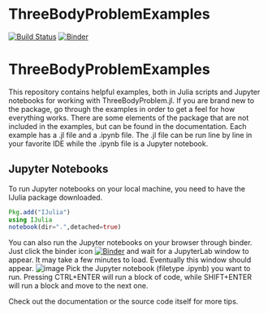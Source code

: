 # ThreeBodyProblemExamples

[![Build Status](https://github.com/jared711/ThreeBodyProblemExamples.jl/actions/workflows/CI.yml/badge.svg?branch=main)](https://github.com/jared711/ThreeBodyProblemExamples.jl/actions/workflows/CI.yml?query=branch%3Amain)
[![Binder](https://mybinder.org/badge_logo.svg)](https://mybinder.org/v2/gh/jared711/ThreeBodyProblemExamples.jl/main)

# ThreeBodyProblemExamples
This repository contains helpful examples, both in Julia scripts and Jupyter notebooks for working with ThreeBodyProblem.jl.
If you are brand new to the package, go through the examples in order to get a feel for how everything works.
There are some elements of the package that are not included in the examples, but can be found in the documentation.
Each example has a .jl file and a .ipynb file. The .jl file can be run line by line in your favorite IDE while the .ipynb file is a Jupyter notebook.

## Jupyter Notebooks
To run Jupyter notebooks on your local machine, you need to have the IJulia package downloaded.
```julia
Pkg.add("IJulia")
using IJulia
notebook(dir=".",detached=true)
```

You can also run the Jupyter notebooks on your browser through binder. Just click the binder icon
[![Binder](https://mybinder.org/badge_logo.svg)](https://mybinder.org/v2/gh/jared711/ThreeBodyProblemExamples.jl/main) and wait for a JupyterLab window to appear. It may take a few minutes to load. Eventually this window should appear.
![image](https://user-images.githubusercontent.com/25643720/216104189-4d60e01b-dc72-4946-b72f-0d774bd78187.png)
Pick the Jupyter notebook (filetype .ipynb) you want to run. Pressing CTRL+ENTER will run a block of code, while SHIFT+ENTER will run a block and move to the next one.

Check out the documentation or the source code itself for more tips.

